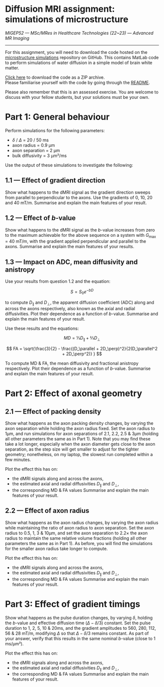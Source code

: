 # Diffusion MRI assignment: simulations of microstructure

_MIGEP52 — MSc/MRes in Healthcare Technologies (22~23) — Advanced MR Imaging_


---

For this assignment, you will need to download the code hosted on the
[microstructure
simulations](https://github.com/jdtournier/microstructure_simulations)
repository on GitHub. This contains MatLab code to perform simulations of
water diffusion in a simple model of brain white matter. 

[Click here](https://github.com/jdtournier/microstructure_simulations/archive/refs/heads/main.zip)
to download the code as a ZIP archive. \
Please familiarise yourself with the code by going through the
[README](https://github.com/jdtournier/microstructure_simulations/blob/main/README.md). 


Please also remember that this is an assessed exercise. You are welcome to discuss with your
fellow students, but your solutions must be your own.

# Part 1: General behaviour

Perform simulations for the following parameters:

- $\delta$ / $\Delta$ = 20 / 50 ms
- axon radius = 0.9 µm
- axon separation = 2 µm
- bulk diffusivity = 3 µm²/ms

Use the output of these simulations to investigate the following:

## 1.1 — Effect of gradient direction

Show what happens to the dMRI signal as the gradient direction sweeps from
parallel to perpendicular to the axons. Use the gradients of 0, 10, 20 and 40
mT/m. Summarise and explain the main features of your result.

## 1.2 — Effect of _b_-value

Show what happens to the dMRI signal as the _b_-value increases from zero to
the maximum achievable for the above sequence on a system with
$G_{\textrm{max}}$ = 40 mT/m, with the gradient applied perpendicular and
parallel to the axons. Summarise and explain the main features of your results.

## 1.3 — Impact on ADC, mean diffusivity and anistropy

Use your results from question 1.2 and the equation:

$$
S = S_0 e^{-bD}
$$

to compute $D_\parallel$ and $D_\perp$, the apparent diffusion coefficient (ADC) along and across the axons
respectively, also known as the axial and radial diffusivities.
Plot their dependence as a function of _b_-value. Summarise and explain the main features of your result.

Use these results and the equations:

$$
MD = ⅓D_\parallel + ⅔D_\perp
$$

$$
FA = \sqrt{\frac{3}{2} - \frac{(D_\parallel + 2D_\perp)^2}{2(D_\parallel^2 + 2D_\perp^2)} }
$$

To compute MD & FA, the mean diffusivity and fractional anistropy respectively. 
Plot their dependence as a function of _b_-value. 
Summarise and explain the main features of your result.

# Part 2: Effect of axonal geometry

## 2.1 — Effect of packing density

Show what happens as the axon packing density changes, by varying the axon separation while holding the axon radius fixed. 
Set the axon radius to 1µm, and run simulations for axon separations of 2.1,
2.2, 2.5 & 3µm (holding all other parameters the same as in Part 1).
Note that you may find these take a lot longer, especially when the
axon diameter gets close to the axon separation, as the step size will get
smaller to adjust for the tighter geometry; nonetheless, on my laptop, the
slowest run completed within a few minutes. 

Plot the effect this has on:
- the dMRI signals along and across the axons,
- the estimated axial and radial diffusivities $D_\parallel$ and $D_\perp$,
- the corresponding MD & FA values
Summarise and explain the main features of your result.


## 2.2 — Effect of axon radius

Show what happens as the axon radius changes, by varying the axon radius while maintaining the ratio of axon radius to axon separation. 
Set the axon radius to 0.5, 1, 3 & 10µm, and set the axon separation to
2.2× the axon radius to maintain the same relative volume fractions (holding
all other parameters the same as in Part 1).
As before, you will find the simulations for the smaller axon radius take
longer to compute.

Plot the effect this has on:
- the dMRI signals along and across the axons,
- the estimated axial and radial diffusivities $D_\parallel$ and $D_\perp$,
- the corresponding MD & FA values
Summarise and explain the main features of your result.


# Part 3: Effect of gradient timings

Show what happens as the pulse duration changes, by varying $\delta$, holding
the $b$-value and effective diffusion time ($\Delta - \delta/3$) constant. 
Set the pulse duration to 1, 2, 5, 10 & 20ms, and the gradient amplitudes to
560, 280, 112, 56 & 28 mT/m, modifying $\Delta$ so that $\Delta - \delta/3$
remains constant. As part of your answer, verify that this results in the same
nominal $b$-value (close to 1 ms/µm²).


Plot the effect this has on:
- the dMRI signals along and across the axons,
- the estimated axial and radial diffusivities $D_\parallel$ and $D_\perp$,
- the corresponding MD & FA values
Summarise and explain the main features of your result.

